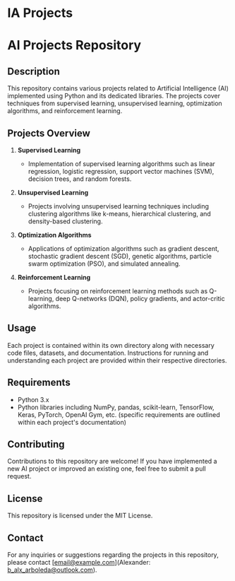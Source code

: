 # IA Projects

# AI Projects Repository

## Description

This repository contains various projects related to Artificial Intelligence (AI) implemented using Python and its dedicated libraries. The projects cover techniques from supervised learning, unsupervised learning, optimization algorithms, and reinforcement learning.

## Projects Overview

1. **Supervised Learning**
    - Implementation of supervised learning algorithms such as linear regression, logistic regression, support vector machines (SVM), decision trees, and random forests.
  
2. **Unsupervised Learning**
    - Projects involving unsupervised learning techniques including clustering algorithms like k-means, hierarchical clustering, and density-based clustering.

3. **Optimization Algorithms**
    - Applications of optimization algorithms such as gradient descent, stochastic gradient descent (SGD), genetic algorithms, particle swarm optimization (PSO), and simulated annealing.
  
4. **Reinforcement Learning**
    - Projects focusing on reinforcement learning methods such as Q-learning, deep Q-networks (DQN), policy gradients, and actor-critic algorithms.

## Usage

Each project is contained within its own directory along with necessary code files, datasets, and documentation. Instructions for running and understanding each project are provided within their respective directories.

## Requirements

- Python 3.x
- Python libraries including NumPy, pandas, scikit-learn, TensorFlow, Keras, PyTorch, OpenAI Gym, etc. (specific requirements are outlined within each project's documentation)

## Contributing

Contributions to this repository are welcome! If you have implemented a new AI project or improved an existing one, feel free to submit a pull request.

## License

This repository is licensed under the MIT License. 

## Contact

For any inquiries or suggestions regarding the projects in this repository, please contact [email@example.com](Alexander: b_alx_arboleda@outlook.com).
